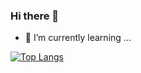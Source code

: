 ### Hi there 👋

<!--
**0LE6/0LE6** is a ✨ _special_ ✨ repository because its `README.md` (this file) appears on your GitHub profile.

Here are some ideas to get you started:

- 🔭 I’m currently working on ...-->
- 🌱 I’m currently learning ...
<!--- 👯 I’m looking to collaborate on ...
- 🤔 I’m looking for help with ...
- 💬 Ask me about ...
- 📫 How to reach me: ...
- 😄 Pronouns: ...
- ⚡ Fun fact: ...
-->

<!--![Tus lenguajes más usados](https://github-readme-stats.vercel.app/api/top-langs/?username=0LE6&theme=blue-green)-->

<!--[![Top Langs](https://github-readme-stats.vercel.app/api/top-langs/?username=0LE6&layout=compact)](https://github.com/anuraghazra/github-readme-stats)-->


[![Top Langs](https://github-readme-stats.vercel.app/api/top-langs/?username=0LE6&layout=compact&theme=dark&bg_color=1A1B27&title_color=7C7C7C&icon_color=FFA07A&text_color=A9A9A9&border_color=4E4E4E)](https://github.com/anuraghazra/github-readme-stats)

<!-- intento vercel :( volver a probar otro momento
![GitHub Readme Stats](https:/github-readme-stats-git-master-0le6s-projects.vercel.app/api?username=0LEG&show_icons=true)
-->


<!--![Top Langs](https://github-readme-stats.vercel.app/api/top-langs/?username=0LE6&theme=dark)-->


<!--[![LeetCode user tuusuario](https://img.shields.io/badge/LeetCode-tuusuario-green.svg)](https://leetcode.com/Kasatk)-->


<!--![tuusuario's GitHub stats](https://github-readme-stats.vercel.app/api?username=0LE6&show_icons=true)-->

<!--!![GitHub Activity Graph](https://activity-graph.herokuapp.com/graph?username=0LE6)-->


